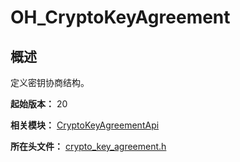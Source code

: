 # OH_CryptoKeyAgreement

<!--Kit: Crypto Architecture Kit-->
<!--Subsystem: Security-->
<!--Owner: @zxz--3-->
<!--SE: @lanming-->
<!--TSE: @PAFT--> 

## 概述

定义密钥协商结构。

**起始版本：** 20

**相关模块：** [CryptoKeyAgreementApi](capi-cryptokeyagreementapi.md)

**所在头文件：** [crypto_key_agreement.h](capi-crypto-key-agreement-h.md)

